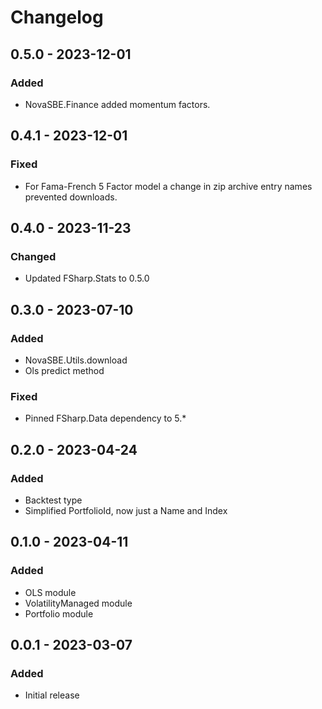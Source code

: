 # Changelog

## 0.5.0 - 2023-12-01

### Added

* NovaSBE.Finance added momentum factors.

## 0.4.1 - 2023-12-01

### Fixed

* For Fama-French 5 Factor model a change in zip archive entry names prevented downloads.


## 0.4.0 - 2023-11-23

### Changed
* Updated FSharp.Stats to 0.5.0

## 0.3.0 - 2023-07-10

### Added

* NovaSBE.Utils.download
* Ols predict method

### Fixed

* Pinned FSharp.Data dependency to 5.*

## 0.2.0 - 2023-04-24

### Added

* Backtest type
* Simplified PortfolioId, now just a Name and Index

## 0.1.0 - 2023-04-11

### Added

* OLS module
* VolatilityManaged module
* Portfolio module

## 0.0.1 - 2023-03-07

### Added

* Initial release
